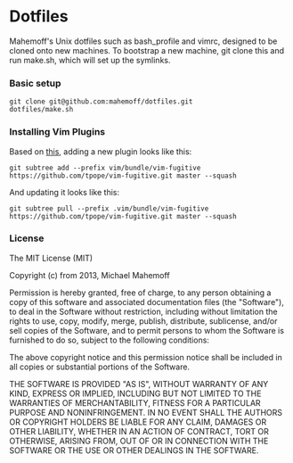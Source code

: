 Dotfiles
========

Mahemoff's Unix dotfiles such as bash\_profile and vimrc, designed to be cloned
onto new machines. To bootstrap a new machine, git clone this and run make.sh,
which will set up the symlinks.

### Basic setup

```
git clone git@github.com:mahemoff/dotfiles.git
dotfiles/make.sh
```

### Installing Vim Plugins

Based on
[this](http://endot.org/2011/05/18/git-submodules-vs-subtrees-for-vim-plugins/),
adding a new plugin looks like this:

    git subtree add --prefix vim/bundle/vim-fugitive https://github.com/tpope/vim-fugitive.git master --squash

And updating it looks like this:

    git subtree pull --prefix .vim/bundle/vim-fugitive https://github.com/tpope/vim-fugitive.git master --squash

### License

The MIT License (MIT)

Copyright (c) from 2013, Michael Mahemoff

Permission is hereby granted, free of charge, to any person obtaining a copy
of this software and associated documentation files (the "Software"), to deal
in the Software without restriction, including without limitation the rights
to use, copy, modify, merge, publish, distribute, sublicense, and/or sell
copies of the Software, and to permit persons to whom the Software is
furnished to do so, subject to the following conditions:

The above copyright notice and this permission notice shall be included in
all copies or substantial portions of the Software.

THE SOFTWARE IS PROVIDED "AS IS", WITHOUT WARRANTY OF ANY KIND, EXPRESS OR
IMPLIED, INCLUDING BUT NOT LIMITED TO THE WARRANTIES OF MERCHANTABILITY,
FITNESS FOR A PARTICULAR PURPOSE AND NONINFRINGEMENT. IN NO EVENT SHALL THE
AUTHORS OR COPYRIGHT HOLDERS BE LIABLE FOR ANY CLAIM, DAMAGES OR OTHER
LIABILITY, WHETHER IN AN ACTION OF CONTRACT, TORT OR OTHERWISE, ARISING FROM,
OUT OF OR IN CONNECTION WITH THE SOFTWARE OR THE USE OR OTHER DEALINGS IN
THE SOFTWARE.
